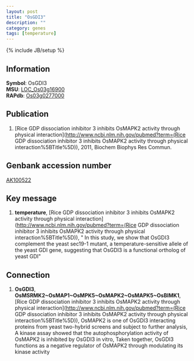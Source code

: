 ```yaml
---
layout: post
title: "OsGDI3"
description: ""
category: genes
tags: [temperature]
---
```

{% include JB/setup %}

## Information
__Symbol__: OsGDI3  
__MSU__: [LOC_Os03g16900](http://rice.plantbiology.msu.edu/cgi-bin/ORF_infopage.cgi?orf=LOC_Os03g16900)  
__RAPdb__: [Os03g0277000](http://rapdb.dna.affrc.go.jp/viewer/gbrowse_details/irgsp1?name=Os03g0277000)  

## Publication
1. [Rice GDP dissociation inhibitor 3 inhibits OsMAPK2 activity through physical interaction](http://www.ncbi.nlm.nih.gov/pubmed?term=(Rice GDP dissociation inhibitor 3 inhibits OsMAPK2 activity through physical interaction%5BTitle%5D)), 2011, Biochem Biophys Res Commun.

## Genbank accession number
[AK100522](http://www.ncbi.nlm.nih.gov/nuccore/AK100522)

## Key message
1. __temperature__, [Rice GDP dissociation inhibitor 3 inhibits OsMAPK2 activity through physical interaction](http://www.ncbi.nlm.nih.gov/pubmed?term=(Rice GDP dissociation inhibitor 3 inhibits OsMAPK2 activity through physical interaction%5BTitle%5D)), " In this study, we show that OsGDI3 complement the yeast sec19-1 mutant, a temperature-sensitive allele of the yeast GDI gene, suggesting that OsGDI3 is a functional ortholog of yeast GDI"

## Connection
1. __OsGDI3__, __OsMSRMK2~OsMAP1~OsMPK5~OsMAPK2~OsMAPK5~OsBIMK1__, [Rice GDP dissociation inhibitor 3 inhibits OsMAPK2 activity through physical interaction](http://www.ncbi.nlm.nih.gov/pubmed?term=(Rice GDP dissociation inhibitor 3 inhibits OsMAPK2 activity through physical interaction%5BTitle%5D)),  OsMAPK2 is one of OsGDI3 interacting proteins from yeast two-hybrid screens and subject to further analysis, A kinase assay showed that the autophosphorylation activity of OsMAPK2 is inhibited by OsGDI3 in vitro, Taken together, OsGDI3 functions as a negative regulator of OsMAPK2 through modulating its kinase activity


